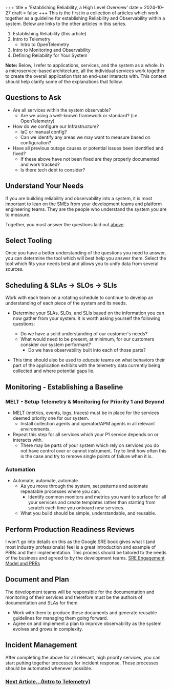 +++
title = 'Establishing Reliability, a High Level Overview'
date = 2024-10-27
draft = false
+++
This is the first in a collection of articles which work together as a guideline for establishing Reliability and Observability within a system. Below are links to the other articles in this series.

1. Establishing Reliability (this article)
2. Intro to Telemetry
    - Intro to OpenTelemetry
3. Intro to Monitoring and Observability
4. Defining Reliability for Your System

**Note:** Below, I refer to applications, services, and the system as a whole. In a microservice-based architecture, all the individual services work together to create the overall application that an end-user interacts with. This context should help clarify some of the explanations that follow.

## Questions to Ask
- Are all services within the system observable?
    - Are we using a well-known framework or standard? (i.e. OpenTelemetry)
- How do we configure our Infrastructure?
    - IaC or manual config?
    - Can we identify any areas we may want to measure based on configuration?
- Have all previous outage causes or potential issues been identified and fixed?
    - If these above have not been fixed are they properly documented and work tracked?
    - Is there tech debt to consider?

## Understand Your Needs
If you are building reliability and observability into a system, it is most important to lean on the SMEs from your development teams and platform engineering teams. They are the people who understand the system you are to measure. 

Together, you must answer the questions laid out [above](#questions-to-ask).

## Select Tooling
Once you have a better understanding of the questions you need to answer, you can determine the tool which will best help you answer them. Select the tool which fits your needs best and allows you to unify data from several sources.

## Scheduling & SLAs -> SLOs -> SLIs
Work with each team on a rotating schedule to continue to develop an understanding of each piece of the system and its needs.

- Determine your SLAs, SLOs, and SLIs based on the information you can now gather from your system. It is worth asking yourself the following questions:
    - Do we have a solid understanding of our customer's needs? 
    - What would need to be present, at minimum, for our customers consider our system performant?
        - Do we have observability built into each of those parts?

- This time should also be used to educate teams on what behaviors their part of the application exhibits with the telemetry data currently being collected and where potential gaps lie.

## Monitoring - Establishing a Baseline
### MELT - Setup Telemetry & Monitoring for Priority 1 and Beyond
- MELT (metrics, events, logs, traces) must be in place for the services deemed priority one for our system.
    - Install collection agents and operator/APM agents in all relevant environments.
- Repeat this step for all services which your P1 service depends on or interacts with.
    - There may be parts of your system which rely on services you do not have control over or cannot instrument. Try to limit how often this is the case and try to remove single points of failure when it is.
### Automation
- Automate, automate, automate
    - As you move through the system, set patterns and automate repeatable processes where you can.
        - Identify common monitors and metrics you want to surface for all your services and create templates rather than starting from scratch each time you onboard new services.
    - What you build should be simple, understandable, and reusable.

## Perform Production Readiness Reviews
I won't go into details on this as the Google SRE book gives what I (and most industry professionals) feel is a great introduction and example of PRRs and their implementation. This process should be tailored to the needs of the business and agreed to by the development teams.
[SRE Engagement Model and PRRs](https://sre.google/sre-book/evolving-sre-engagement-model/)

## Document and Plan
The development teams will be responsible for the documentation and monitoring of their services and therefore must be the authors of documentation and SLAs for them. 
- Work with them to produce these documents and generate reusable guidelines for managing them going forward.
- Agree on and implement a plan to improve observability as the system evolves and grows in complexity.

## Incident Management
After completing the above for all relevant, high priority services, you can start putting together processes for incident response. These processes should be automated whenever possible.

### [Next Article...(Intro to Telemetry)](../posts/IntroToTelemetry)